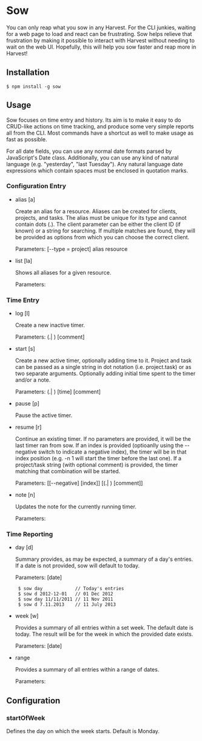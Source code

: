 # Sow

You can only reap what you sow in any Harvest. For the CLI junkies, waiting for
a web page to load and react can be frustrating. Sow helps relieve that
frustration by making it possible to interact with Harvest without needing to
wait on the web UI. Hopefully, this will help you sow faster and reap more in
Harvest!

## Installation

    $ npm install -g sow


## Usage

Sow focuses on time entry and history. Its aim is to make it easy to do
CRUD-like actions on time tracking, and produce some very simple reports all
from the CLI. Most commands have a shortcut as well to make usage as fast as
possible.

For all date fields, you can use any normal date formats parsed by JavaScript's
Date class. Additionally, you can use any kind of natural language (e.g.
"yesterday", "last Tuesday"). Any natural language date expressions which
contain spaces must be enclosed in quotation marks.


### Configuration Entry

* alias [a]

    Create an alias for a resource. Aliases can be created for clients,
    projects, and tasks. The alias must be unique for its type and cannot
    contain dots (.). The client parameter can be either the client ID (if
    known) or a string for searching. If multiple matches are found, they will
    be provided as options from which you can choose the correct client.

    Parameters: [--type = project] alias resource

* list [la]

    Shows all aliases for a given resource.

    Parameters: <resource>


### Time Entry

* log [l]

    Create a new inactive timer.

    Parameters: <project>(.| )<task> <time> [comment]

* start [s]

    Create a new active timer, optionally adding time to it. Project and task
    can be passed as a single string in dot notation (i.e. project.task) or as
    two separate arguments. Optionally adding initial time spent to the timer
    and/or a note.

    Parameters: <project>(.| )<task> [time] [comment]

* pause [p]

    Pause the active timer.

* resume [r]

    Continue an existing timer. If no parameters are provided, it will be the
    last timer ran from sow. If an index is provided (optioanlly using the
    --negative switch to indicate a negative index), the timer will be in that
    index position (e.g. -n 1 will start the timer before the last one). If a
    project/task string (with optional comment) is provided, the timer matching
    that combination will be started.

    Parameters: [[--negative] [index]] [<project>(.| )<task> [comment]]

* note [n]

    Updates the note for the currently running timer.

    Parameters: <note>


### Time Reporting

*  day [d]

    Summary provides, as may be expected, a summary of a day's entries. If a
    date is not provided, sow will default to today.

    Parameters: [date]

        $ sow day            // Today's entries
        $ sow d 2012-12-01   // 01 Dec 2012
        $ sow day 11/11/2011 // 11 Nov 2011
        $ sow d 7.11.2013    // 11 July 2013

* week [w]

    Provides a summary of all entries within a set week. The default date is
    today. The result will be for the week in which the provided date exists.

    Parameters: [date]

* range

    Provides a summary of all entries within a range of dates.

    Parameters: <fromDate> <toDate>


## Configuration

### startOfWeek

Defines the day on which the week starts. Default is Monday.

